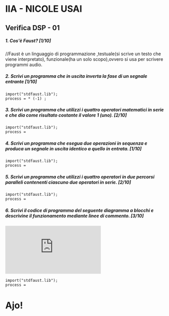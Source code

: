 # IIA - NICOLE USAI 

## Verifica DSP - 01

##### 1. Cos'è Faust? [1/10]

//Faust è un linguaggio di programmazione ,testuale(si scrive un testo che viene interpretato), funzionale(ha un solo scopo),ovvero si usa per scrivere programmi audio.



##### 2. Scrivi un programma che in uscita inverta la fase di un segnale entrante [1/10]

```
import("stdfaust.lib");
process = * (-1) ;
```

##### 3. Scrivi un programma che utilizzi i quattro operatori matematici in serie e che dia come risultato costante il valore 1 (_uno_). [2/10]

```
import("stdfaust.lib");
process =
```

##### 4. Scrivi un programma che esegua due operazioni in sequenza e produca un segnale in uscita identico a quello in entrata. [1/10]

```
import("stdfaust.lib");
process =
```

##### 5. Scrivi un programma che utilizzi i quattro operatori in due percorsi paralleli contenenti ciascuno due operatori in serie. [2/10]

```
import("stdfaust.lib");
process =
```

##### 6. Scrivi il codice di programma del seguente diagramma a blocchi e descrivine il funzionamento mediante linee di commento. [3/10]

![quattro somme parallele](https://github.com/LSSN/2019-11-21-2A-DSP/blob/master/process.pdf)

```
import("stdfaust.lib");
process =
```


# Ajo!
